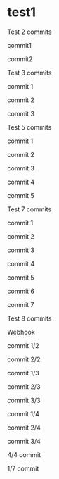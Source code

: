 # test1

Test 2 commits

commit1

commit2


Test 3 commits

commit 1

commit 2

commit 3


Test 5 commits

commit 1

commit 2

commit 3

commit 4 

commit 5


Test 7 commits

commit 1

commit 2

commit 3

commit 4

commit 5

commit 6

commit 7

Test 8 commits

Webhook

commit 1/2

commit 2/2


commit 1/3

commit 2/3

commit 3/3


commit 1/4

commit 2/4

commit 3/4

4/4 commit



1/7 commit